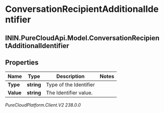 # ConversationRecipientAdditionalIdentifier

## ININ.PureCloudApi.Model.ConversationRecipientAdditionalIdentifier

## Properties

|Name | Type | Description | Notes|
|------------ | ------------- | ------------- | -------------|
| **Type** | **string** | Type of the Identifier | |
| **Value** | **string** | The Identifier value. | |



_PureCloudPlatform.Client.V2 238.0.0_
